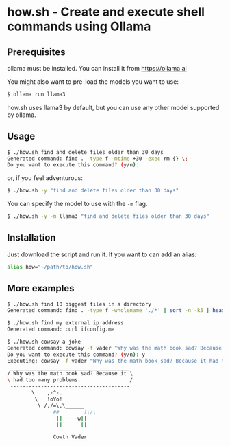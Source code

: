# how.sh - Create and execute shell commands using Ollama

## Prerequisites

ollama must be installed. You can install it from https://ollama.ai

You might also want to pre-load the models you want to use:

```bash
$ ollama run llama3
```

how.sh uses llama3 by default, but you can use any other model supported by ollama.

## Usage

```bash
$ ./how.sh find and delete files older than 30 days
Generated command: find . -type f -mtime +30 -exec rm {} \;
Do you want to execute this command? (y/n):
```

or, if you feel adventurous:

```bash
$ ./how.sh -y "find and delete files older than 30 days"
```

You can specify the model to use with the `-m` flag.

```bash
$ ./how.sh -y -m llama3 "find and delete files older than 30 days"
```

## Installation

Just download the script and run it. If you want to can add an alias:

```bash
alias how="~/path/to/how.sh"
```

## More examples

```bash
$ ./how.sh find 10 biggest files in a directory
Generated command: find . -type f -wholename './*' | sort -n -k5 | head -n 10
```

```bash
$ ./how.sh find my external ip address
Generated command: curl ifconfig.me
```

```bash
$ ./how.sh cowsay a joke
Generated command: cowsay -f vader "Why was the math book sad? Because it had too many problems."
Do you want to execute this command? (y/n): y
Executing: cowsay -f vader "Why was the math book sad? Because it had too many problems."
 _______________________________________
/ Why was the math book sad? Because it \
\ had too many problems.                /
 ---------------------------------------
        \    ,-^-.
         \   !oYo!
          \ /./=\.\______
               ##        )\/\
                ||-----w||
                ||      ||

               Cowth Vader
```
